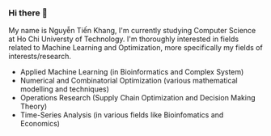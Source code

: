 ### Hi there 👋
My name is Nguyễn Tiến Khang, I'm currently studying Computer Science at Ho Chi Universty of Technology. 
I'm thoroughly interested in fields related to Machine Learning and Optimization, more specifically my fields of interests/research.
- Applied Machine Learning (in Bioinformatics and Complex System)
- Numerical and Combinatorial Optimization (various mathematical modelling and techniques)
- Operations Research (Supply Chain Optimization and Decision Making Theory)
- Time-Series Analysis (in various fields like Bioinfomatics and Economics)
<!--
**Compscicafe/Compscicafe** is a ✨ _special_ ✨ repository because its `README.md` (this file) appears on your GitHub profile.

Here are some ideas to get you started:

- 🔭 I’m currently working on ...
- 🌱 I’m currently learning ...
- 👯 I’m looking to collaborate on ...
- 🤔 I’m looking for help with ...
- 💬 Ask me about ...
- 📫 How to reach me: ...
- 😄 Pronouns: ...
- ⚡ Fun fact: ...
-->

